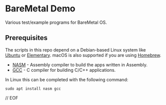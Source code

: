 # BareMetal Demo

Various test/example programs for BareMetal OS.


## Prerequisites

The scripts in this repo depend on a Debian-based Linux system like [Ubuntu](https://www.ubuntu.com/download/desktop) or [Elementary](https://elementary.io). macOS is also supported if you are using [Homebrew](https://brew.sh).

- [NASM](https://nasm.us) - Assembly compiler to build the apps written in Assembly.
- [GCC](https://gcc.gnu.org) - C compiler for building C/C++ applications.

In Linux this can be completed with the following command:

	sudo apt install nasm gcc


// EOF
